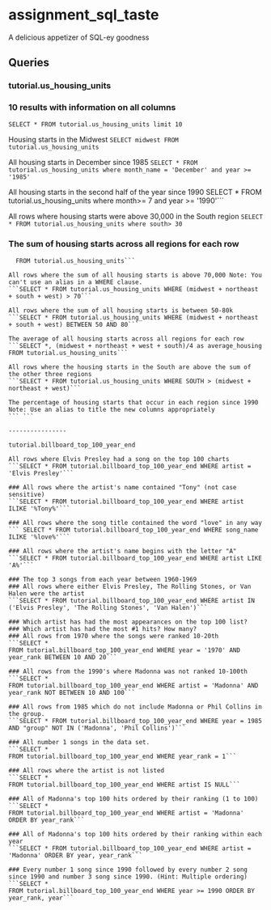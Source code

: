 # assignment_sql_taste
A delicious appetizer of SQL-ey goodness

## Queries

### tutorial.us_housing_units

### 10 results with information on all columns
```SELECT * FROM tutorial.us_housing_units limit 10```

Housing starts in the Midwest
```SELECT midwest FROM tutorial.us_housing_units```

All housing starts in December since 1985
```SELECT * FROM tutorial.us_housing_units where month_name = 'December' and year >= '1985'``` 

All housing starts in the second half of the year since 1990
SELECT * FROM tutorial.us_housing_units where month>= 7 and year >= '1990'```

All rows where housing starts were above 30,000 in the South region
```SELECT * FROM tutorial.us_housing_units where south> 30```

### The sum of housing starts across all regions for each row
```SELECT south + west + midwest + northeast AS total_regions 
  FROM tutorial.us_housing_units```

All rows where the sum of all housing starts is above 70,000 Note: You can't use an alias in a WHERE clause.
```SELECT * FROM tutorial.us_housing_units WHERE (midwest + northeast + south + west) > 70```

All rows where the sum of all housing starts is between 50-80k
```SELECT * FROM tutorial.us_housing_units WHERE (midwest + northeast + south + west) BETWEEN 50 AND 80```

The average of all housing starts across all regions for each row
```SELECT *, (midwest + northeast + west + south)/4 as average_housing FROM tutorial.us_housing_units```

All rows where the housing starts in the South are above the sum of the other three regions
```SELECT * FROM tutorial.us_housing_units WHERE SOUTH > (midwest + northeast + west)```

The percentage of housing starts that occur in each region since 1990 Note: Use an alias to title the new columns appropriately
``` ```

----------------

tutorial.billboard_top_100_year_end

All rows where Elvis Presley had a song on the top 100 charts
```SELECT * FROM tutorial.billboard_top_100_year_end WHERE artist = 'Elvis Presley'```

### All rows where the artist's name contained "Tony" (not case sensitive)
```SELECT * FROM tutorial.billboard_top_100_year_end WHERE artist ILIKE '%Tony%'```

### All rows where the song title contained the word "love" in any way
``` SELECT * FROM tutorial.billboard_top_100_year_end WHERE song_name ILIKE '%love%'```

### All rows where the artist's name begins with the letter "A"
```SELECT * FROM tutorial.billboard_top_100_year_end WHERE artist LIKE 'A%'```

### The top 3 songs from each year between 1960-1969
### All rows where either Elvis Presley, The Rolling Stones, or Van Halen were the artist
```SELECT * FROM tutorial.billboard_top_100_year_end WHERE artist IN ('Elvis Presley', 'The Rolling Stones', 'Van Halen')```

### Which artist has had the most appearances on the top 100 list?
### Which artist has had the most #1 hits? How many?
### All rows from 1970 where the songs were ranked 10-20th
```SELECT *
FROM tutorial.billboard_top_100_year_end WHERE year = '1970' AND year_rank BETWEEN 10 AND 20```

### All rows from the 1990's where Madonna was not ranked 10-100th
```SELECT *
FROM tutorial.billboard_top_100_year_end WHERE artist = 'Madonna' AND year_rank NOT BETWEEN 10 AND 100```

### All rows from 1985 which do not include Madonna or Phil Collins in the group.
```SELECT * FROM tutorial.billboard_top_100_year_end WHERE year = 1985 AND "group" NOT IN ('Madonna', 'Phil Collins')```

### All number 1 songs in the data set.
```SELECT *
FROM tutorial.billboard_top_100_year_end WHERE year_rank = 1```

### All rows where the artist is not listed
```SELECT *
FROM tutorial.billboard_top_100_year_end WHERE artist IS NULL```

### All of Madonna's top 100 hits ordered by their ranking (1 to 100)
```SELECT *
FROM tutorial.billboard_top_100_year_end WHERE artist = 'Madonna' ORDER BY year_rank```

### All of Madonna's top 100 hits ordered by their ranking within each year
```SELECT * FROM tutorial.billboard_top_100_year_end WHERE artist = 'Madonna' ORDER BY year, year_rank```

### Every number 1 song since 1990 followed by every number 2 song since 1990 and number 3 song since 1990. (Hint: Multiple ordering)
```SELECT *
FROM tutorial.billboard_top_100_year_end WHERE year >= 1990 ORDER BY year_rank, year```